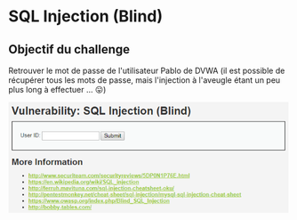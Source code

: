 # SQL Injection \(Blind\)

## Objectif du challenge

Retrouver le mot de passe de l'utilisateur Pablo de DVWA \(il est possible de récupérer tous les mots de passe, mais l'injection à l'aveugle étant un peu plus long à effectuer ... 😛\)

![](../../../../.gitbook/assets/ddae4570da26cdadcc080aa99495f8da.png)

